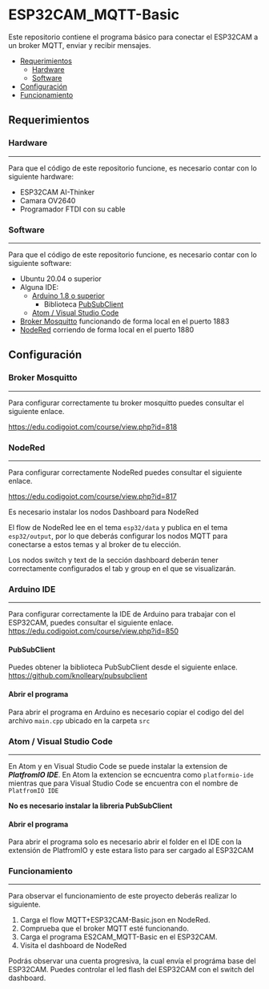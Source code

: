 # ESP32CAM_MQTT-Basic
Este repositorio contiene el programa básico para conectar el ESP32CAM a un broker MQTT, enviar y recibir mensajes.

* [Requerimientos](#requerimientos)
  * [Hardware](#hardware)
  * [Software](#software)
* [Configuración](#Configuración)
* [Funcionamiento](#funcionamiento)

## Requerimientos
### Hardware
---
Para que el código de este repositorio funcione, es necesario contar con lo siguiente hardware:
* ESP32CAM AI-Thinker
* Camara OV2640
* Programador FTDI con su cable

### Software
---
Para que el código de este repositorio funcione, es necesario contar con lo siguiente software:
* Ubuntu 20.04 o superior
* Alguna IDE:
  * [Arduino 1.8 o superior](#arduino-ide)
    * Biblioteca [PubSubClient](#pubsubclient)
  * [Atom / Visual Studio Code](#atom)
* [Broker Mosquitto](#broker-mosquitto) funcionando de forma local en el puerto 1883
* [NodeRed](#nodered) corriendo de forma local en el puerto 1880

## Configuración
### Broker Mosquitto
---
Para configurar correctamente tu broker mosquitto puedes consultar el siguiente enlace.

https://edu.codigoiot.com/course/view.php?id=818

### NodeRed
---
Para configurar correctamente NodeRed puedes consultar el siguiente enlace.

https://edu.codigoiot.com/course/view.php?id=817

Es necesario instalar los nodos Dashboard para NodeRed

El flow de NodeRed lee en el tema `esp32/data` y publica en el tema `esp32/output`, por lo que deberás configurar los nodos MQTT para conectarse a estos temas y al broker de tu elección.

Los nodos switch y text de la sección dashboard deberán tener correctamente configurados el tab y group en el que se visualizarán.

### Arduino IDE
---
Para configurar correctamente la IDE de Arduino para trabajar con el ESP32CAM, puedes consultar el siguiente enlace.
https://edu.codigoiot.com/course/view.php?id=850

#### PubSubClient
Puedes obtener la biblioteca PubSubClient desde el siguiente enlace.
https://github.com/knolleary/pubsubclient

#### Abrir el programa
Para abrir el programa en Arduino es necesario copiar el codigo del del archivo `main.cpp` ubicado en la carpeta `src`

### Atom / Visual Studio Code
---
En Atom y en Visual Studio Code se puede instalar la extension de ***PlatfromIO IDE***. En Atom la extencion se ecncuentra como `platformio-ide` mientras que para Visual Studio Code se encuentra con el nombre de `PlatfromIO IDE`

**No es necesario instalar la libreria PubSubClient**

#### Abrir el programa
Para abrir el programa solo es necesario abrir el folder en el IDE con la extensión de PlatfromIO y este estara listo para ser cargado al ESP32CAM

### Funcionamiento
---
Para observar el funcionamiento de este proyecto deberás realizar lo siguiente.

1. Carga el flow MQTT+ESP32CAM-Basic.json en NodeRed.
2. Comprueba que el broker MQTT esté funcionando.
3. Carga el programa ES2CAM_MQTT-Basic en el ESP32CAM.
4. Visita el dashboard de NodeRed

Podrás observar una cuenta progresiva, la cual envía el prográma base del ESP32CAM. Puedes controlar el led flash del ESP32CAM con el switch del dashboard.
